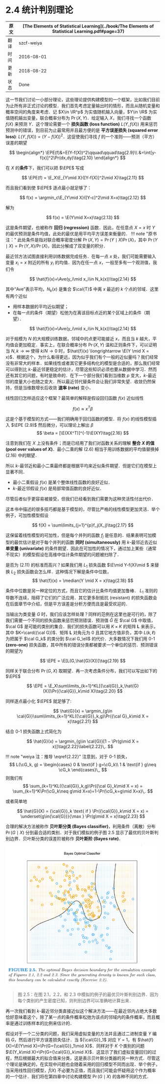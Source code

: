 # 2.4 统计判别理论

原文     | [The Elements of Statistical Learning](../book/The Elements of Statistical Learning.pdf#page=37)
      ---|---
翻译     | szcf-weiya
时间     | 2016-08-01
更新 | 2018-08-22
状态 | Done

这一节我们讨论一小部分理论，这些理论提供构建模型的一个框架，比如我们目前为止所有非正式讨论的模型．我们首先考虑定量输出时的情形，而且从随机变量和概率空间的角度来考虑．记 $X\in \IR^p$ 为实值随机输入向量，$Y\in \IR$ 为实值随机输出变量，联合概率分布为 $\Pr(X,Y)$．给定输入 $X$，我们寻找一个函数 $f(X)$ 来预测 $Y$．这个理论需要一个 **损失函数 (loss function)** $L(Y,f(X))$ 用来惩罚预测中的错误，到目前为止最常用并且最方便的是 **平方误差损失 (squared error loss)**: $L(Y,f(X))=(Y-f(X))^2$．这促使我们寻找 $f$ 的一个准则——预测（平方）误差的期望

$$
\begin{align*}
\EPE(f)&=E(Y-f(X))^2\qquad\qquad\tag{2.9}\\
&=\int[y-f(x)]^2\Pr(dx,dy)\tag{2.10}
\end{align*}
$$

在 $X$ 的**条件**下，我们可以把 $\EPE$ 写成

$$
\EPE(f) = \E_X\E_{Y\mid X}([Y-f(X)]^2\mid X)\tag{2.11}
$$

而且我们看到使 $\EPE$ 逐点最小就足够了：

$$
f(x) = \argmin_c\E_{Y\mid X}([Y-c]^2\mid X=x)\tag{2.12}
$$

解为

$$
f(x) = \E(Y\mid X=x)\tag{2.13}
$$

这是条件期望，也被称作 **回归 (regression)** 函数．因此，在任意点 $X=x$ 时 $Y$ 的最优预测是条件均值，此处的最优是用平均平方误差来衡量的．
!!! note "原书注："
	此处条件是指对联合概率密度分解 $\Pr(X, Y ) = \Pr(Y \mid X)\Pr(X)$，其中 $\Pr(Y \mid X) = \Pr(Y, X)/\Pr(X)$，因此分解成了双变量的积分．

最近邻方法试图直接利用训练数据完成任务．在每一点 $x$ 处，我们可能需要输入变量 $x_i=x$ 附近的所有 $y_i$ 的均值．因为在任一点 $x$，一般至多有一个观测值，我们令

$$
\hat{f}(x)=\Ave(y_i\mid x_i\in N_k(x))\tag{2.14}
$$

其中“Ave”表示平均，$N_k(x)$ 是集合 $\cal{T}$ 中离 $x$ 最近的 $k$ 个点的邻域．这里有两个近似

- 用样本数据的平均近似期望；
- 在每一点的条件（期望）松弛为在离该目标点近的某个区域上的条件（期望）．

$$
\hat{f}(x)=\Ave(y_i\mid x_i\in N_k(x))\tag{2.14}
$$

对于规模为 $N$ 的大规模训练数据，邻域中的点更可能接近 $x$，而且当 $k$ 越大，平均值会更加稳定．事实上，在联合概率分布 $\Pr(X,Y)$ 温和正则条件下，可以证明当 $N,k \longrightarrow \infty$ 使得 $k/N \longrightarrow 0$ 时，$\hat{f}(x) \longrightarrow \E(Y \mid X = x)$．根据这个，为什么看得更远，因为似乎我们有个一般的近似量吗？我们经常没有非常大的样本．如果线性或者其它更多结构化的模型是合适的，那么我们经常可以得到比 $k$-最近邻更稳定的估计，尽管这些知识必须也要从数据中学习．然而还有其它的问题，有时是致命的．在下一个部分我们看到当维数 $p$ 变大，$k$-最近邻的度量大小也随之变大．所以最近邻代替条件会让我们非常失望．收敛仍然保持，但是当维数增长后收敛 **速率 (rate)** 变小．

线性回归怎样适应这个框架？最简单的解释是假设回归函数 $f(x)$ 近似线性

$$
f(x)\approx x^T\beta\tag{2.15}
$$

这是个基于模型的方式——我们明确用于回归函数的模型．将 $f(x)$ 的线性模型插入 $\EPE (2.9)$ 然后微分，可以理论上解出 $\beta$
$$
\beta = [\E(XX^T)]^{-1}\E(XY)\tag{2.16}
$$

注意到我们在 $X$ 上没有条件；而是已经用了我们对函数关系的理解 **整合 $X$ 的值 (pool over values of $X$)**．最小二乘的解 $(2.6)$ 相当于用训练数据的平均值替换掉 $(2.16)$ 中的期望．

所以 $k$-最邻近和最小二乘最终都是根据平均来近似条件期望．但是它们在模型上显著不同．

- 最小二乘假设 $f(x)$ 是某个整体线性函数的良好近似．
- $k$-最近邻假设 $f(x)$ 是局部常值函数的良好近似．

尽管后者似乎更容易被接受，但我们已经看到我们需要为这种灵活性付出代价．

这本书中描述的很多技巧都是基于模型的，尽管比严格的线性模型更加灵活．举个例子，可加性模型假设

$$
f(X) = \sum\limits_{j=1}^{p}f_j(X_j)\tag{2.17}
$$

这保留着线性模型的可加性，但是每个并列的函数 $f_j$ 是任意的．结果表明可加模型的最优估计是对于每个并列的函数 **同时 (simultaneously)** 用 $k$-最邻近去近似 **单变量 (univariate)** 的条件期望．因此在可加性的情况下，通过加上某些（通常不现实）的模型假设在高维中估计条件期望的问题被扫除了．

是否为 $(2.11)$ 的标准而高兴？如果我们用 $L_1$ 损失函数 $\E\mid Y-f(X)\mid $ 来替换 $L_2$ 损失函数会怎么样．这种情况下解是条件中位数，
$$
\hat{f}(x) = \median(Y \mid X = x)\tag{2.18}
$$

条件中位数是另一种定位的方式，而且它的估计比条件均值更加鲁棒． $L_1$ 准则的导数不连续，阻碍了它们的广泛应用．其它更多耐抵抗 (resistant) 的损失函数会在后面章节中介绍，但是平方误差是分析方便而且是最受欢迎的．

当输出为类变量 $G$ 时，我们应该怎样处理？同样的范例在这里也是可行的，除了我们需要一个不同的损失函数来惩罚预测错误．预测值 $\hat{G}$ 在 $\cal G$ 中取值， $\cal G$ 是可能的类别的集合．我们的损失函数可以用 $K\times K$ 的矩阵 $\mathbf{L}$ 来表示，其中 $K=\card({\cal G})$．矩阵 $\mathbf{L}$ 对角元为 $0$ 且其它地方值非负，其中 $L(k,\ell)$ 为把属于 $\cal G_k$ 的类分到 $\cal G_\ell$ 的代价．大多数情况下我们用 $0$-$1$ **(zero-one)** 损失函数，其中所有的错误分类都被要求一个单位的惩罚．预测错误的期望为

$$
\EPE = \E[L(G,\hat{G}(X))]\tag{2.19}
$$

同样关于联合分布 $\Pr(G,X)$ 取期望．再一次考虑条件分布，我们可以写出如下的 $\EPE$

$$
\EPE = \E_X\sum\limits_{k=1}^KL[{\cal{G}}_k,\hat{G}(X)]\Pr({\cal{G}}_k\mid X)\tag{2.20}
$$

同样逐点最小化 $\EPE$ 就足够了:

$$
\hat{G}(x) = \argmin_{g\in \cal{G}}\sum\limits_{k=1}^KL({\cal{G}}_k,g)\Pr({\cal G}_k\mid X = x)\tag{2.21}
$$

结合 0-1 损失函数上式简化为

$$
\hat{G}(x) = \argmin_{g\in \cal{G}}[1 − \Pr(g\mid X = x)]\tag{2.22}\label{2.22}\,.
$$

!!! note "weiya 注：推导 \eqref{2.22}"
    注意到，对于 0-1 损失，
    $$
    L(\cG_k, g) = \begin{cases}
        0 & \text{if } g=\cG_k\\
        1 & \text{if } g\neq \cG_k
    \end{cases}\,,
    $$
    则我们有
    $$
    \sum_{k=1}^KL({\cal{G}}_k,g)\Pr({\cal G}_k\mid X = x) = \sum_{k=1}^K\Pr(\cG_k\neq g\mid X=x)=1-\Pr(\cG_k=g\mid X=x)\,.
    $$

或者简单地

$$
\hat{G}(X) = {\cal{G}}_k \text{ if } \Pr({\cal{G}}_k\mid X = x) = \underset{g\in{\cal{G}}}{\max } \Pr(g\mid X = x)\tag{2.23}
$$

合理的解决方法被称作 **贝叶斯分类 (Bayes classifier)**，利用条件（离散）分布 $\Pr(G\mid X)$ 分到最合适的类别．对于我们模拟的例子图 2.5 显示了最优的贝叶斯判别边界．贝叶斯分类的误差阶被称作 **贝叶斯阶 (Bayes rate)**．

![](../img/02/fig2.5.png)

> 图 2.5：在图 2.1，2.2，和 2.3 中模拟的例子的最优贝叶斯判别边界．因为每个类别的产生密度已知，则判别边界可以准确地计算出来．

再一次我们看到 $k$-最近邻分类直接近似这个解决方法——在最近邻内占绝大多数恰好意味着这个，除了某一点的条件概率松弛为该点的邻域内的条件概率，而且概率是通过训练样本的比例来估计的．

假设对于一个二分类的问题，我们采用虚拟变量的方法并且通过二进制变量 $Y$ 编码 $G$，然后进行平方误差损失估计．当 ${\cal{G}}_1$ 对应 $Y=1$，有 $\hat{f}(X)=\E(Y\mid X)=\Pr(G={\cal{G}}_1\mid X)$．同样对于 $K$ 个类别的问题 $\E(Y_k\mid X)=\Pr(G={\cal{G}}_k\mid X)$．这显示了我们虚拟变量回归的过程，然后根据最大的拟合值来分类，这是表示贝叶斯分类器的另一种方式．尽管这个理论是确定的，在实现中问题也会随着采用的回归模型不同而出现．举个例子，当采用线性回归模型，$\hat{f}(X)$ 不必要为正值，而且我们可能会怀疑用这个作为概率的一个估计．我们将在第四章中讨论构建模型 $\Pr(G\mid X)$ 的各种不同的方式．
